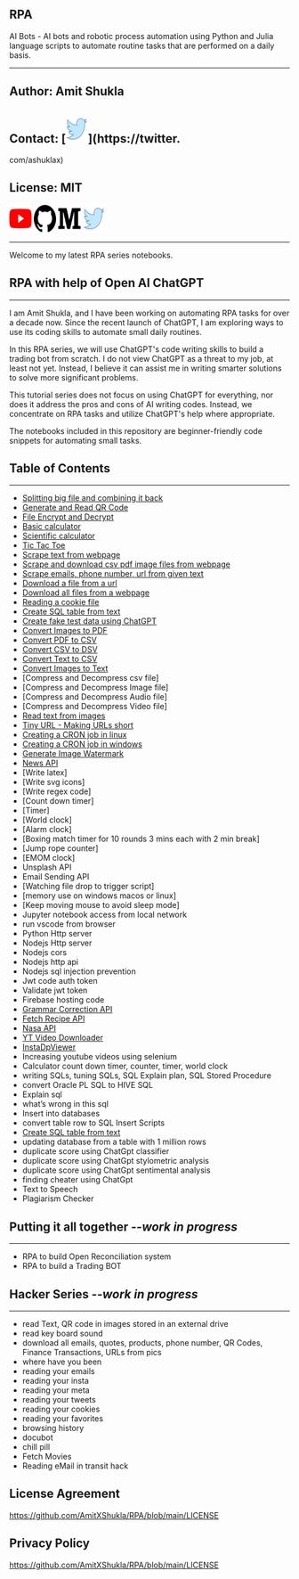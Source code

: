 ## RPA

AI Bots - AI bots and robotic process automation using Python and Julia language scripts to automate routine tasks that are performed on a daily basis.

---

## Author: Amit Shukla

## Contact: [<img src="https://github.com/AmitXShukla/AmitXShukla.github.io/blob/master/assets/icons/twitter_1.svg" width=40 height=50>](https://twitter.
com/ashuklax)

## License: MIT

[<img src="https://github.com/AmitXShukla/AmitXShukla.github.io/blob/master/assets/icons/youtube.svg" width=40 height=50>](https://youtube.com/@Amit.Shukla)
[<img src="https://github.com/AmitXShukla/AmitXShukla.github.io/blob/master/assets/icons/github.svg" width=40 height=50>](https://github.com/AmitXShukla)
[<img src="https://github.com/AmitXShukla/AmitXShukla.github.io/blob/master/assets/icons/medium.svg" width=40 height=50>](https://medium.com/@Amit_Shukla)
[<img src="https://github.com/AmitXShukla/AmitXShukla.github.io/blob/master/assets/icons/twitter_1.svg" width=40 height=50>](https://twitter.com/ashuklax)

---

Welcome to my latest RPA series notebooks.

## RPA with help of Open AI ChatGPT

---

I am Amit Shukla, and I have been working on automating RPA tasks for over a decade now. Since the recent launch of ChatGPT, I am exploring ways to use its coding skills to automate small daily routines.

In this RPA series, we will use ChatGPT's code writing skills to build a trading bot from scratch. I do not view ChatGPT as a threat to my job, at least not yet. Instead, I believe it can assist me in writing smarter solutions to solve more significant problems.

This tutorial series does not focus on using ChatGPT for everything, nor does it address the pros and cons of AI writing codes. Instead, we concentrate on RPA tasks and utilize ChatGPT's help where appropriate.

The notebooks included in this repository are beginner-friendly code snippets for automating small tasks.

## Table of Contents

---

- [Splitting big file and combining it back](https://github.com/AmitXShukla/RPA/blob/main/notebooks/Splitting%20big%20file%20and%20combining%20it%20back.ipynb)
- [Generate and Read QR Code](https://github.com/AmitXShukla/RPA/blob/main/notebooks/Generate%20and%20Read%20QR%20Code.ipynb)
- [File Encrypt and Decrypt](https://github.com/AmitXShukla/RPA/blob/main/notebooks/File%20Encrypt%20and%20Decrypt.ipynb)
- [Basic calculator](https://github.com/AmitXShukla/RPA/blob/main/notebooks/Basic%20calculator.ipynb)
- [Scientific calculator](https://github.com/AmitXShukla/RPA/blob/main/notebooks/Scientific%20calculator.ipynb)
- [Tic Tac Toe](https://github.com/AmitXShukla/RPA/blob/main/notebooks/Tic%20Tac%20Toe.ipynb)
- [Scrape text from webpage](https://github.com/AmitXShukla/RPA/blob/main/notebooks/Scrape%20text%20from%20webpage.ipynb)
- [Scrape and download csv pdf image files from webpage](https://github.com/AmitXShukla/RPA/blob/main/notebooks/Scrape%20and%20download%20csv%20pdf%20image%20files%20from%20webpage.ipynb)
- [Scrape emails, phone number, url from given text](https://github.com/AmitXShukla/RPA/blob/main/notebooks/Scrape%20emails%2C%20phone%20number%2C%20url%20from%20given%20text.ipynb)
- [Download a file from a url](https://github.com/AmitXShukla/RPA/blob/main/notebooks/Download%20a%20file%20from%20a%20url.ipynb)
- [Download all files from a webpage](https://github.com/AmitXShukla/RPA/blob/main/notebooks/Download%20all%20files%20from%20a%20webpage.ipynb)
- [Reading a cookie file](https://github.com/AmitXShukla/RPA/blob/main/notebooks/Reading%20a%20cookie%20file.ipynb)
- [Create SQL table from text](https://github.com/AmitXShukla/RPA/blob/main/notebooks/Create%20SQL%20table%20from%20text.ipynb)
- [Create fake test data using ChatGPT](https://github.com/AmitXShukla/RPA/blob/main/notebooks/Create%20fake%20test%20data%20using%20ChatGPT.ipynb)
- [Convert Images to PDF](https://github.com/AmitXShukla/RPA/blob/main/notebooks/Convert%20Images%20to%20PDF.ipynb)
- [Convert PDF to CSV](https://github.com/AmitXShukla/RPA/blob/main/notebooks/Convert%20PDF%20to%20CSV.ipynb)
- [Convert CSV to DSV](https://github.com/AmitXShukla/RPA/blob/main/notebooks/Convert%20CSV%20to%20DSV.ipynb)
- [Convert Text to CSV](https://github.com/AmitXShukla/RPA/blob/main/notebooks/Convert%20Text%20to%20CSV.ipynb)
- [Convert Images to Text](https://github.com/AmitXShukla/RPA/blob/main/notebooks/Convert%20Images%20to%20Text.ipynb)
- [Compress and Decompress csv file]
- [Compress and Decompress Image file]
- [Compress and Decompress Audio file]
- [Compress and Decompress Video file]
- [Read text from images](https://github.com/AmitXShukla/RPA/blob/main/notebooks/Read%20text%20from%20images.ipynb)
- [Tiny URL - Making URLs short](https://github.com/AmitXShukla/RPA/blob/main/notebooks/Tiny%20URL%20-%20Making%20URLs%20short.ipynb)
- [Creating a CRON job in linux](https://github.com/AmitXShukla/RPA/blob/main/notebooks/Creating%20a%20CRON%20job%20in%20linux.ipynb)
- [Creating a CRON job in windows](https://github.com/AmitXShukla/RPA/blob/main/notebooks/Creating%20a%20CRON%20job%20in%20windows.ipynb)
- [Generate Image Watermark](https://github.com/AmitXShukla/RPA/blob/main/notebooks/Generate%20Image%20Watermark.ipynb)
- [News API](https://github.com/AmitXShukla/RPA/blob/main/notebooks/News%20API.ipynb)
- [Write latex]
- [Write svg icons]
- [Write regex code]
- [Count down timer]
- [Timer]
- [World clock]
- [Alarm clock]
- [Boxing match timer for 10 rounds 3 mins each with 2 min break]
- [Jump rope counter]
- [EMOM clock]
- Unsplash API
- Email Sending API
- [Watching file drop to trigger script]
- [memory use on windows macos or linux]
- [Keep moving mouse to avoid sleep mode]
- Jupyter notebook access from local network
- run vscode from browser
- Python Http server
- Nodejs Http server
- Nodejs cors
- Nodejs http api
- Nodejs sql injection prevention
- Jwt code auth token
- Validate jwt token
- Firebase hosting code
- [Grammar Correction API](https://github.com/AmitXShukla/RPA/blob/main/notebooks/Grammar%20Correction%20API.ipynb)
- [Fetch Recipe API](https://github.com/AmitXShukla/RPA/blob/main/notebooks/Fetch%20Recipe%20API.ipynb)
- [Nasa API](https://github.com/AmitXShukla/RPA/blob/main/notebooks/Nasa%20API.ipynb)
- [YT Video Downloader](https://github.com/AmitXShukla/RPA/blob/main/notebooks/YT%20Video%20Downloader.ipynb)
- [InstaDpViewer](https://github.com/AmitXShukla/RPA/blob/main/notebooks/InstaDpViewer.ipynb)
- Increasing youtube videos using selenium
- Calculator count down timer, counter, timer, world clock
- writing SQLs, tuning SQLs, SQL Explain plan, SQL Stored Procedure
- convert Oracle PL SQL to HIVE SQL
- Explain sql
- what’s wrong in this sql
- Insert into databases
- convert table row to SQL Insert Scripts
- [Create SQL table from text](https://github.com/AmitXShukla/RPA/blob/main/notebooks/Create%20SQL%20table%20from%20text.ipynb)
- updating database from a table with 1 million rows
- duplicate score using ChatGpt classifier
- duplicate score using ChatGpt stylometric analysis
- duplicate score using ChatGpt sentimental analysis
- finding cheater using ChatGpt
- Text to Speech
- Plagiarism Checker

## Putting it all together *--work in progress*

---

- RPA to build Open Reconciliation system
- RPA to build a Trading BOT

## Hacker Series *--work in progress*

---

- read Text, QR code in images stored in an external drive
- read key board sound
- download all emails, quotes, products, phone number, QR Codes, Finance Transactions, URLs from pics
- where have you been
- reading your emails
- reading your insta
- reading your meta
- reading your tweets
- reading your cookies
- reading your favorites
- browsing history
- docubot
- chill pill
- Fetch Movies
- Reading eMail in transit hack

## License Agreement

https://github.com/AmitXShukla/RPA/blob/main/LICENSE

## Privacy Policy

https://github.com/AmitXShukla/RPA/blob/main/LICENSE